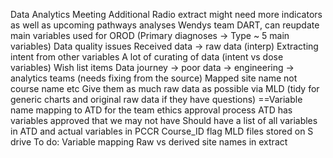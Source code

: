 Data Analytics Meeting
Additional Radio extract might need more indicators as well as upcoming pathways analyses
Wendys team DART, can reupdate
main variables used for OROD (Primary diagnoses -> Type ~ 5 main variables)
Data quality issues
Received data -> raw data (interp)
Extracting intent from other variables
A lot of curating of data (intent vs dose variables)
Wish list items
Data journey -> poor data -> engineering -> analytics teams (needs fixing from the source)
Mapped site name not course name etc
Give them as much raw data as possible via MLD (tidy for generic charts and original raw data if they have questions)
==Variable name mapping to ATD for the team
ethics approval process
ATD has variables approved that we may not have
Should have a list of all variables in ATD and actual variables in PCCR
Course_ID flag
MLD files stored on S drive
To do:
Variable mapping
Raw vs derived site names in extract
